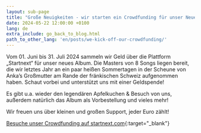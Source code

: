 ```yaml
---
layout: sub-page
title: "Große Neuigkeiten - wir starten ein Crowdfunding für unser Neues Album!"
date: 2024-05-22 12:00:00 +0100
lang: de
extra_include: go_back_to_blog.html
path_to_other_lang: 'en/posts/we-kick-off-our-crowdfunding/'
---
```


Vom 01. Juni bis 31. Juli 2024 sammeln wir Geld über die Plattform „Startnext“ für unser neues Album. Die Masters von 8 Songs liegen bereit, die wir letztes Jahr an ein paar heißen Sommertagen<!--more--> in der Scheune von Anka’s Großmutter am Rande der fränkischen Schweiz aufgenommen haben. Schaut vorbei und unterstützt uns mit einer Geldspende!

Es gibt u.a. wieder den legendären Apfelkuchen & Besuch von uns, außerdem natürlich das Album als Vorbestellung und vieles mehr!

Wir freuen uns über kleinen und großen Support, jeder Euro zählt!

[Besuche unser Crowdfunding auf startnext.com](https://www.startnext.com/nbtf-right-where-you-are){:target="_blank"}
